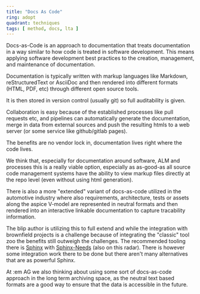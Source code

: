 ```yaml
---
title: "Docs As Code"
ring: adopt
quadrant: techniques
tags: [ method, docs, lta ]
---
```


Docs-as-Code is an approach to documentation that treats documentation in a way similar to how code is treated in software development. This means applying software development best practices to the creation, management, and maintenance of documentation.

Documentation is typically written with markup languages like Markdown, reStructuredText or AsciiDoc and then rendered into different formats (HTML, PDF, etc) through different open source tools.

It is then stored in version control (usually git) so full auditability is given.

Collaboration is easy because of the established processes like pull requests etc, and pipelines can automatically generate the documentation, merge in data from external sources and push the resulting htmls to a web server (or some service like github/gitlab pages).

The benefits are no vendor lock in, documentation lives right where the code lives.

We think that, especially for documentation around software, ALM and processes this is a really viable option, especially as as-good-as all source code management systems have the ability to view markup files directly at the repo level (even without using html generation).

There is also a more "extended" variant of docs-as-code utilized in the automotive industry where also requirements, architecture, tests or assets along the aspice V-model are represented in neutral formats and then rendered into an interactive linkable documentation to capture tracability information.

The blip author is utilizing this to full extend and while the integration with brownfield projects is a challenge because of integrating the "classic" tool zoo the benefits still outweigh the challenges.
The recommended tooling there is [Sphinx](https://www.sphinx-doc.org/) with [Sphinx-Needs](https://sphinx-needs.readthedocs.io/en/latest/) (also on this radar). There is however some integration work there to be done but there aren't many alternatives that are as powerful Sphinx.

At :em AG we also thinking about using some sort of docs-as-code approach in the long term archiving space, as the neutral text based formats are a good way to ensure that the data is accessible in the future.
